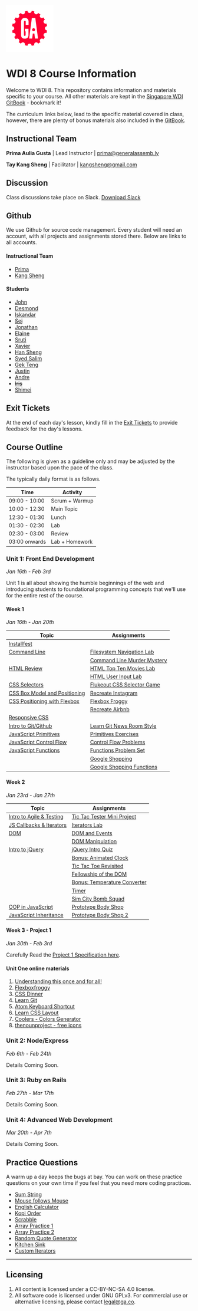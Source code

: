 ![GA Logo](./_assets/ga_cog.png)
# WDI 8 Course Information
Welcome to WDI 8. This repository contains information and materials specific to your course. All other materials are kept in the [Singapore WDI GitBook](https://jeremiahalex.gitbooks.io/wdi-sg/content/) - bookmark it!

The curriculum links below, lead to the specific material covered in class, however, there are plenty of bonus materials also included in the [GitBook](https://jeremiahalex.gitbooks.io/wdi-sg/content/).

## Instructional Team
**Prima Aulia Gusta** | Lead Instructor | prima@generalassemb.ly      

**Tay Kang Sheng** | Facilitator | kangsheng@gmail.com

## Discussion
Class discussions take place on Slack. [Download Slack](https://slack.com/downloads)

## Github
We use Github for source code management. Every student will need an account, with all projects and assignments stored there. Below are links to all accounts.

#### Instructional Team
- [Prima](https://github.com/primaulia)
- [Kang Sheng](https://github.com/TayKangSheng)

#### Students
- [John](https://github.com/johnacs)
- [Desmond](https://github.com/desmondhengwj)
- [Iskandar](https://github.com/anatraxia)
- ~~[Sej](https://github.com/SejKoghar)~~
- [Jonathan](https://github.com/jonathanlimes)
- [Elaine](https://github.com/lainelim)
- [Sruti](https://github.com/skeerti2)
- [Xavier](https://github.com/random-9)
- [Han Sheng](https://github.com/hsquek)
- [Syed Salim](https://github.com/syedsalim)
- [Gek Teng](https://github.com/tgt87)
- [Justin](https://github.com/ShindoSensei)
- [Andre](https://github.com/cycopter12)
- ~~[Iris](https://github.com/iris-zhen)~~
- [Shimei](https://github.com/wshimei)


## Exit Tickets
At the end of each day's lesson, kindly fill in the [Exit Tickets](https://goo.gl/forms/MUAO8SSAvJH2Xt473) to provide feedback for the day's lessons.

## Course Outline
The following is given as a guideline only and may be adjusted by the instructor based upon the pace of the class.

The typically daily format is as follows.

| Time          | Activity
| ---           | ---       
| 09:00 - 10:00 | Scrum + Warmup
| 10:00 - 12:30 | Main Topic
| 12:30 - 01:30 | Lunch
| 01:30 - 02:30 | Lab
| 02:30 - 03:00 | Review
| 03:00 onwards | Lab + Homework

### Unit 1: Front End Development
_Jan 16th - Feb 3rd_

Unit 1 is all about showing the humble beginnings of the web and introducing students to foundational programming concepts that we'll use for the entire rest of the course.

#### Week 1
_Jan 16th - Jan 20th_

| Topic                              | Assignments
| ---                                | ---             
| [Installfest][23]                  | |
| [Command Line][2]                  | [Filesystem Navigation Lab][1029]        
|                                    | [Command Line Murder Mystery][1001]
| [HTML Review][5]                   | [HTML Top Ten Movies Lab][900]    
|                                    | [HTML User Input Lab][901]
| [CSS Selectors][6]                 | [Flukeout CSS Selector Game][1027]
| [CSS Box Model and Positioning][9] | [Recreate Instagram][1023]   
| [CSS Positioning with Flexbox][9]  | [Flexbox Froggy][1028]
|                                    | [Recreate Airbnb][1024]
| [Responsive CSS][16]               | |
| [Intro to Git/Github][3]           | [Learn Git News Room Style][1026]
| [JavaScript Primitives][4]         | [Primitives Exercises][1003]    
| [JavaScript Control Flow][7]       | [Control Flow Problems][1004]
| [JavaScript Functions][10]         | [Functions Problem Set][1007]
|                                    | [Google Shopping][1002]
|                                    | [Google Shopping Functions][1006]

#### Week 2
_Jan 23rd - Jan 27th_

| Topic                              | Assignments
| ---                                | ---         
| [Intro to Agile & Testing][18]     | [Tic Tac Tester Mini Project][1030]
| [JS Callbacks & Iterators][12]     | [Iterators Lab][1011]    
| [DOM][1037]                        | [DOM and Events][1037]    
|                                    | [DOM Manipulation][1038]     
| [Intro to jQuery][13]              | [jQuery Intro Quiz][1033]
|                                    | [Bonus: Animated Clock][1036]
|                                    | [Tic Tac Toe Revisited][1035]
|                                    | [Fellowship of the DOM][1031]
|                                    | [Bonus: Temperature Converter][1009]
|                                    | [Timer][1032]
|                                    | [Sim City Bomb Squad][1034]  
| [OOP in JavaScript][19]            | [Prototype Body Shop][1020]           
| [JavaScript Inheritance][22]       | [Prototype Body Shop 2][1021]

#### Week 3 - Project 1
_Jan 30th - Feb 3rd_

Carefully Read the [Project 1 Specification here][1022].

<!--
To start your project, you need to [Accept the Assignment on Github Classroom](https://classroom.github.com/assignment-invitations/008518fab00f26cc1555356345a49679). This will create a new repo for you on Github, which you must use to store your project source code.
-->

#### Unit One online materials
1. [Understanding this once and for all!](https://journeyintojavascript.quora.com/understanding-this-once-and-for-all)
2. [Flexboxfroggy](http://flexboxfroggy.com)
3. [CSS Dinner](https://flukeout.github.io)
4. [Learn Git](https://www.codeschool.com/courses/try-git)
5. [Atom Keyboard Shortcut](https://github.com/nwinkler/atom-keyboard-shortcuts)
6. [Learn CSS Layout](http://learnlayout.com)
7. [Coolers - Colors Generator](https://coolors.co)
8. [thenounproject - free icons](https://thenounproject.com)


### Unit 2: Node/Express
_Feb 6th - Feb 24th_

Details Coming Soon.

<!-- Unit 2 is about introducing server side development. Specifically, we focus on Node.js, Express & MongoDB. It is also a chance to solidify JavaScript fundamentals and dive deep into programming concepts like CRUD and MVC.

#### Week 4

| Topic | Assignments
| ---  | ---         
| [JS Review & Scopes][21]         | [Technical Documentation][25]
|                                  | [Code Review][1025]
| [Intro to Node & NPM][119]       | |
| Intro to CRUD & MVC              | |
| [TDD with Assert][20]            | [TDD Todo Lab][1114]
| [Intro to NoSQL w/ Mongo][309]   | [Install MongoDB][23]
| [ORM with Mongoose][310]         | [Mongo Todo Lab][1115]
| [Internet Fundamentals][1]       | [Internet Lab][1000]  
| [Intro to Express][101]          | |
| [REST & CRUD in Express][121]    | [Express Todo Lab pt1][1116]
| [Views in Express][122]          | |
| [Bootstrap][17]                  | [Express Todo Lab pt2][1117] ||

#### Week 5

We'll dig into modelling more complex relationships in Mongo & Mongoose and we'll also look into adding user authentication to our apps. -->

<!--

- relationships in mongo/mongoose
04-databases/mongo-intro/data-modeling.md
05-express/express-mongoose/relations.md

mongoose referencing lab:
https://github.com/GA-WDI/curriculum/tree/master/resources/04-server-applications/node-express-mongo-modeling-lab

mongoose modelling lab (with express & views):
https://github.com/GA-WDI/curriculum/tree/master/resources/04-server-applications/node-express-mongo-crud-lab

- authentication (passport) - section is docs currently talks about Sequelize, we should switch to mongoose https://github.com/GA-WDI/curriculum/tree/master/resources/04-server-applications/node-express-passwords-lesson

| [Express Authentication Theory][110] | |
| [Express Authentication Practice][111] | [Starter
- todos part 4

- deploy
- | [Deploy Node to Heroku][107] | [Example App][1113] |

- practice
- Build another full app from scratch in pairs [Daily Planet][1100] or blog

testing, apis & ajax
| [Express Testing with Mocha and Chai][112] | [Starter code][113] | Template][1112] | (CANDIES?)
https://github.com/GA-WDI/curriculum/blob/master/resources/04-server-applications/node-express-routing-lab/README.md

| [Full RESTful Routing w/AJAX][105] | [Hackathon Teams][1111]

| [AJAX][15]                   | [AJAX Doughnuts][1016]
| Topic | Assignments <br><br> [Daily Planet with AJAX (old)][1104] |
Leaderboard API Lab
https://gist.github.com/jeremiahalex/5305368ad055f27874dfbbbcad4d8f70
| [Consuming an API? + Dotenv?][102] | [OMDB Movie Search][1101] |


| Topic | Assignments |
| ----- | ----------- |
| [Express with Databases via Sequelize][106] | [Pokedex][1107] <br><br> [Link Shortener][1105] |


| Projects and Additional Topics |
| -------- |
| [Project 2][1106] |
| [oAuth][115] |
| [Realtime with Socket.io][117] |
| [Geocoding/Maps][116] |
| [Image Uploads with Cloudinary][118] |
| [Post Project 2][1110] |
| [Code Review][1025] |

-->

### Unit 3: Ruby on Rails
_Feb 27th - Mar 17th_

Details Coming Soon.


<!-- TODO. plan out unit 3.
DB Modelling LAb
https://github.com/GA-WDI/curriculum/tree/master/resources/05-databases/data-modeling-erd-design-lab

| [Intro to SQL][103] | [Apartment Lab][1102] |
| [Advanced SQL][104] | [Booktown][1103] |
| [Sequelize 1:M][108] | [Comments w/BlogPulse][1108] |
| [Sequelize M:M][109] | [Project Organizer][1109] |

-->

### Unit 4: Advanced Web Development
_Mar 20th - Apr 7th_

Details Coming Soon.


<!-- TODO. plan out unit 4.

webpack, gulp or similar

-->


<!-- hidden




###Unit 3: Ruby on Rails

| Topic | Assignments |
| ----- | ----------- |
| [Intro to Ruby][201] | [Ruby Exercises][1201] <br><br> [Ruby Challenges][1202] |
| [Ruby Classes][202] |  |
| [Ruby Testing with Rspec][204] | [Rspec Testing][1204] |
| [Ruby Inheritance][203] | [Rio Grande][1205] |
| [Intro to Rails][205] | [National Parks][1206] |
| [APIs with Rest-Client][206] | |
| [Data Scraping with Nokogiri][216] | [Nokogiri CLI Tool][1207] |
| [Rails Asset Pipeline][207] | |
| [Rails Auth/1:M][208] | [Link Board][1209] |
| [Rails M:M][209] | [National Parks Part 2: Rangers][1211] |
| [Polymorphic Associations][210] | [Link Board Comments][1210] |

Ruby Arrays & Hashes
https://gist.github.com/jeremiahalex/3f8c562406634fe2ab86

Ruby Classes
https://gist.github.com/jeremiahalex/2dd5a8af97cff8bbd79a

First Rails App
https://gist.github.com/jeremiahalex/087e0778d1b07ba52962

RSPEC Calculator Gist
https://gist.github.com/jeremiahalex/0cb59c521b42acfc219cc0d0f91d3329

Cookbook 2 part lab: - need to remove Sinatra reference:
https://gist.github.com/jeremiahalex/0d7e1cf2c62da6999622

| Projects and Additional Topics |
| -------- |
| [Front End Hackathon][1208] |
| [Project 3][1200] |
| [Group Collaboration][215] |
| [oAuth][211] |
| [Mailers][212] |
| [Image Uploads with Cloudinary][213] |
| [Static Site Generators (Jekyll)][214] |
| [JS/jQuery Review][1212] |


###Unit 4: AngularJS 1.x and APIs

| Topic | Assignments |
| ----- | ----------- |
| [Intro to Angular][301] | [Angular Calculator][1300] |
| [Directives and Filters][302] | [Fruits and Veggies][1301] |
| [Animation with ngAnimate][303] | |
| [Bootstrap Directives][304] | |
| [$http][305] | [(DEPRECATED) Reddit Dashboard][1303] <br><br> [Giphy Search][1302] |
| [Angular Services][306] | |
| [Angular Routing (UI Router)][307] | [Route Those Views][1305] |
| [JSON Web Tokens][311] | [RESTful API][1310] |
| [Angular + Express][313] <br><br> [Starter Code][314] | |
| [Angular Authentication][315] | [Starter Code][316] |
| [Custom Filters][319] | [Creating Filters][1313] |
| [Custom Directives][320] | [Creating Directives][1314] |

###ReactJS

| Topic | Assignments |
| ----- | ----------- |
| [Intro to ReactJS][328] | [React Stopwatch][1316] |
| [React with Gulp and Browserify][329] | |
| [React Router][330] <br><br> [Starter Code][331] | [React Yearbook][1317] |
| [React Animations][332] <br><br> | |


###Computer Science

| Topic | Assignments |
| ----- | ----------- |
| Recursion/Problem Solving | [Array Challenge][1308] |
| Binary Search <br><br> [Algorithm Complexity][308] | [Auto Guess][1309] |
| [Stacks and Queues][312] | [Bracket Matching][1311] |
| Linked Lists | [Singly Linked List][317] <br><br> [Linked List Methods][318] |
| Bucket Sort | [Bucket Sort: Sorting Papers][321] |
| [Bubble Sort][322] | |
| [Merge Sort][323] | |
| [Quick Sort][324] | |
| [Sorting Wrapup][325] | |
| [Hashmaps][326] | |
| [Trees and Other Topics][327] | N/A |


| Projects and Additional Topics |
| -------- |
| [Project 4][1304] |

-->

## Practice Questions

A warm up a day keeps the bugs at bay. You can work on these practice questions on your own time if you feel that you need more coding practices.

- [Sum String][401]
- [Mouse follows Mouse][402]
- [English Calculator][403]
- [Kopi Order][404]
- [Scrabble][405]
- [Array Practice 1][406]
- [Array Practice 2][407]
- [Random Quote Generator][408]
- [Kitchen Sink][409]
- [Custom Iterators][410]


[1]: https://jeremiahalex.gitbooks.io/wdi-sg/content/03-internet/how-the-internet-works.html
[2]: https://jeremiahalex.gitbooks.io/wdi-sg/content/01-workflow/command-line/01readme.html
[3]: https://jeremiahalex.gitbooks.io/wdi-sg/content/01-workflow/intro-git/readme.html
[4]: https://jeremiahalex.gitbooks.io/wdi-sg/content/02-js-jquery/js-primitives/readme.html
[5]: https://jeremiahalex.gitbooks.io/wdi-sg/content/03-html-css/html-review/readme.html
[6]: https://jeremiahalex.gitbooks.io/wdi-sg/content/03-html-css/css-selectors/readme.html
[7]: https://jeremiahalex.gitbooks.io/wdi-sg/content/02-js-jquery/js-control-flow/readme.html
[9]: https://jeremiahalex.gitbooks.io/wdi-sg/content/03-html-css/css-box-model/readme.html
[10]: https://jeremiahalex.gitbooks.io/wdi-sg/content/02-js-jquery/js-functions/readme.html
[11]: https://jeremiahalex.gitbooks.io/wdi-sg/content/02-js-jquery/js-dom-events/readme.html
[12]: https://jeremiahalex.gitbooks.io/wdi-sg/content/02-js-jquery/js-callbacks-iterators/readme.html
[13]: https://jeremiahalex.gitbooks.io/wdi-sg/content/02-js-jquery/jquery-intro/readme.html
[14]: https://jeremiahalex.gitbooks.io/wdi-sg/content/02-js-jquery/jquery-plugins/readme.html
[15]: https://jeremiahalex.gitbooks.io/wdi-sg/content/02-js-jquery/jquery-ajax/readme.html
[16]: https://jeremiahalex.gitbooks.io/wdi-sg/content/03-html-css/css-responsive-design/readme.html
[17]: https://jeremiahalex.gitbooks.io/wdi-sg/content/03-html-css/css-bootstrap/readme.html
[18]: https://jeremiahalex.gitbooks.io/wdi-sg/content/01-workflow/user-stories-wireframing/readme.html
[19]: https://jeremiahalex.gitbooks.io/wdi-sg/content/02-js-jquery/js-prototypes/01readme.html
[20]: https://jeremiahalex.gitbooks.io/wdi-sg/content/02-js-jquery/js-tdd-intro/readme.html
[21]: https://jeremiahalex.gitbooks.io/wdi-sg/content/02-js-jquery/js-scopes/readme.html
[22]: https://jeremiahalex.gitbooks.io/wdi-sg/content/02-js-jquery/js-inheritance/01readme.html
[23]: https://jeremiahalex.gitbooks.io/wdi-sg/content/00-config-deployment/installfest/readme.html
[24]: https://jeremiahalex.gitbooks.io/wdi-sg/content/00-config-deployment/deploy-github-pages/readme.html
[25]: https://jeremiahalex.gitbooks.io/wdi-sg/content/02-js-jquery/js-next/readme.html

[900]: https://github.com/wdi-sg/html_top_ten_movies_table
[901]: https://github.com/wdi-sg/html_user_inputs
[902]: https://github.com/wdi-sg/functions-thriller-lyrics
[1000]: https://jeremiahalex.gitbooks.io/wdi-sg/content/03-internet/internet-lab.html
[1001]: https://github.com/wdi-sg/command-line-murder-mystery
[1002]: https://github.com/wdi-sg/google-shopping-conditionals-loops
[1003]: https://github.com/wdi-sg/js-primitives
[1004]: https://github.com/wdi-sg/js-control-flow
[1005]: https://github.com/wdi-sg/css-selectors-animal-style
[1006]: https://github.com/wdi-sg/google-shopping-functions
[1007]: https://github.com/wdi-sg/js-functions
[1008]: https://github.com/wdi-sg/selecting-reddit
[1009]: https://github.com/wdi-sg/temperature-converter-dom
[1010]: https://github.com/wdi-sg/tic-tac-toe
[1011]: https://github.com/wdi-sg/js-callbacks-iterators
[1012]: https://github.com/wdi-sg/iterators-reddit
[1013]: https://github.com/wdi-sg/random-quote-jquery
[1014]: https://github.com/wdi-sg/jquery-todo-list
[1015]: https://github.com/wdi-sg/jquery-plugins
[1016]: https://github.com/wdi-sg/jquery-ajax
[1017]: https://github.com/wdi-sg/ajax-reddit-slideshow
[1018]: https://github.com/wdi-sg/bootstrap-mockups
[1019]: https://jeremiahalex.gitbooks.io/wdi-sg/content/09-other-topics/user-stories-wireframing/exercise.html
[1020]: https://github.com/wdi-sg/oop-prototype-car
[1021]: https://github.com/wdi-sg/oop-inheritance-car
[1022]: https://jeremiahalex.gitbooks.io/wdi-sg/content/11-projects/project-1/readme.html
[1023]: https://github.com/wdi-sg/css-positioning
[1024]: https://github.com/wdi-sg/css-airbnb
[1025]: https://github.com/wdi-sg/code-review
[1026]: https://github.com/wdi-sg/learn-git-newsroom-style
[1027]: http://flukeout.github.io
[1028]: http://flexboxfroggy.com
[1029]: https://jeremiahalex.gitbooks.io/wdi-sg/content/01-workflow/command-line/command-line-lab.html
[1030]: https://github.com/wdi-sg/tic-tac-tester
[1031]: https://github.com/wdi-sg/fellowship-of-the-dom
[1032]: https://github.com/wdi-sg/js-timer-lab2
[1033]: https://github.com/wdi-sg/jquery-intro-lab
[1034]: https://github.com/wdi-sg/sim-city-bomb-squad
[1035]: https://github.com/wdi-sg/tic-tac-toe-revisited/blob/master/README.md
[1036]: https://github.com/wdi-sg/js-clock-intervals
[1037]: https://jeremiahalex.gitbooks.io/wdi-sg/content/02-js-jquery/js-dom-events/readme.html
[1038]: https://jeremiahalex.gitbooks.io/wdi-sg/content/02-js-jquery/js-dom-manipulation/

[101]: https://jeremiahalex.gitbooks.io/wdi-sg/content/05-express/express-intro/02express.html
[102]: https://jeremiahalex.gitbooks.io/wdi-sg/content/05-express/express-apis/01readme.html
[103]: https://jeremiahalex.gitbooks.io/wdi-sg/content/04-databases/sql-intro/readme.html
[104]: https://jeremiahalex.gitbooks.io/wdi-sg/content/04-databases/sql-advanced/readme.html
[105]: https://jeremiahalex.gitbooks.io/wdi-sg/content/05-express/express-ajax-crud/readme.html
[106]: https://jeremiahalex.gitbooks.io/wdi-sg/content/05-express/express-sequelize/readme.html
[107]: https://jeremiahalex.gitbooks.io/wdi-sg/content/00-config-deployment/deploy-node/readme.html
[108]: https://jeremiahalex.gitbooks.io/wdi-sg/content/05-express/express-1-to-many/readme.html
[109]: https://jeremiahalex.gitbooks.io/wdi-sg/content/05-express/express-many-to-many/readme.html
[110]: https://jeremiahalex.gitbooks.io/wdi-sg/content/05-express/express-auth/theory/readme.html
[111]: https://jeremiahalex.gitbooks.io/wdi-sg/content/05-express/express-auth/practice/readme.html
[112]: https://jeremiahalex.gitbooks.io/wdi-sg/content/05-express/express-mocha-testing/readme.html
[113]: https://github.com/wdi-sg/mocha-chai-starter
[114]: https://jeremiahalex.gitbooks.io/wdi-sg/content/00-config-deployment/foreman/readme.html
[115]: https://jeremiahalex.gitbooks.io/wdi-sg/content/05-express/additional-topics/express-oauth/readme.html
[116]: https://jeremiahalex.gitbooks.io/wdi-sg/content/05-express/additional-topics/express-geocode/readme.html
[117]: https://jeremiahalex.gitbooks.io/wdi-sg/content/05-express/express-socket-io/readme.html
[118]: https://jeremiahalex.gitbooks.io/wdi-sg/content/05-express/additional-topics/express-cloudinary/readme.html
[119]: https://jeremiahalex.gitbooks.io/wdi-sg/content/05-express/express-intro/00node.html
[120]: https://jeremiahalex.gitbooks.io/wdi-sg/content/04-databases/readme.html
[121]: https://jeremiahalex.gitbooks.io/wdi-sg/content/05-express/express-intro/05crudexpress.html
[122]: https://jeremiahalex.gitbooks.io/wdi-sg/content/05-express/express-intro/04views.html

[1100]: https://github.com/wdi-sg/express-daily-planet
[1101]: https://github.com/wdi-sg/express-apis-omdb
[1102]: https://github.com/wdi-sg/apartment-database
[1103]: https://github.com/wdi-sg/booktown
[1104]: https://github.com/wdi-sg/express-daily-planet-ajax
[1105]: https://github.com/wdi-sg/link-shortener
[1106]: 11-projects/project-2/readme.html
[1107]: https://github.com/wdi-sg/express-pokedex
[1108]: https://github.com/wdi-sg/express-blogpulse
[1109]: https://github.com/wdi-sg/express-project-organizer
[1110]: 11-projects/post-project-2/readme.html
[1111]: https://github.com/wdi-sg/hackathon-teams
[1112]: https://github.com/wdi-sg/express-authentication
[1113]: https://github.com/wdi-sg/tacoapp
[1114]: https://github.com/wdi-sg/tdd-todo-list
[1115]: https://github.com/wdi-sg/mongo-todo-list
[1116]: https://github.com/wdi-sg/express-todo-list-pt1
[1117]: https://github.com/wdi-sg/express-todo-list-pt2

[201]: https://jeremiahalex.gitbooks.io/wdi-sg/content/06-ruby-rails/ruby-intro/readme.html
[202]: https://jeremiahalex.gitbooks.io/wdi-sg/content/06-ruby-rails/ruby-classes/readme.html
[203]: https://jeremiahalex.gitbooks.io/wdi-sg/content/06-ruby-rails/ruby-inheritance/readme.html
[204]: https://jeremiahalex.gitbooks.io/wdi-sg/content/06-ruby-rails/ruby-rspec/readme.html
[205]: https://jeremiahalex.gitbooks.io/wdi-sg/content/06-ruby-rails/rails-intro/readme.html
[206]: https://jeremiahalex.gitbooks.io/wdi-sg/content/06-ruby-rails/rails-apis/readme.html
[207]: https://jeremiahalex.gitbooks.io/wdi-sg/content/06-ruby-rails/rails-assets-frontend/readme.html
[208]: https://jeremiahalex.gitbooks.io/wdi-sg/content/06-ruby-rails/rails-auth-1-M/readme.html
[209]: https://jeremiahalex.gitbooks.io/wdi-sg/content/06-ruby-rails/rails-M-M/readme.html
[210]: https://jeremiahalex.gitbooks.io/wdi-sg/content/06-ruby-rails/rails-polymorphism/readme.html
[211]: https://jeremiahalex.gitbooks.io/wdi-sg/content/06-ruby-rails/additional-topics/rails-oauth/readme.html
[212]: https://jeremiahalex.gitbooks.io/wdi-sg/content/06-ruby-rails/additional-topics/rails-mailers/readme.html
[213]: https://jeremiahalex.gitbooks.io/wdi-sg/content/06-ruby-rails/additional-topics/rails-cloudinary/readme.html
[214]: https://jeremiahalex.gitbooks.io/wdi-sg/content/06-ruby-rails/additional-topics/ruby-jekyll/readme.html
[215]: https://jeremiahalex.gitbooks.io/wdi-sg/content/01-workflow/group-collab/01readme.html
[216]: https://jeremiahalex.gitbooks.io/wdi-sg/content/06-ruby-rails/ruby-data-scraping/readme.html

[1200]: 11-projects/project-3/readme.html
[1201]: https://github.com/wdi-sg/ruby-exercises
[1202]: https://github.com/wdi-sg/ruby-challenges
[1203]: https://github.com/wdi-sg/ruby-classes
[1204]: https://github.com/wdi-sg/rspec-testing
[1205]: https://github.com/wdi-sg/ruby-rio-grande
[1206]: https://github.com/wdi-sg/rails-national-parks
[1207]: https://github.com/wdi-sg/nokogiri-cli-tool
[1208]: https://github.com/wdi-sg/front-end-hackathon
[1209]: https://github.com/wdi-sg/link-board
[1210]: https://github.com/wdi-sg/link-board/blob/master/part2.html
[1211]: https://github.com/wdi-sg/rails-national-parks/blob/master/part2.html
[1212]: https://github.com/wdi-sg/js-jquery-review

[301]: https://jeremiahalex.gitbooks.io/wdi-sg/content/07-angular/angular-intro/readme.html
[302]: https://jeremiahalex.gitbooks.io/wdi-sg/content/07-angular/angular-directives-filters/readme.html
[303]: https://jeremiahalex.gitbooks.io/wdi-sg/content/07-angular/angular-animation/readme.html
[304]: https://jeremiahalex.gitbooks.io/wdi-sg/content/07-angular/angular-bootstrap-directives/readme.html
[305]: https://jeremiahalex.gitbooks.io/wdi-sg/content/07-angular/angular-http/readme.html
[306]: https://jeremiahalex.gitbooks.io/wdi-sg/content/07-angular/angular-services/readme.html
[307]: https://jeremiahalex.gitbooks.io/wdi-sg/content/07-angular/angular-routing/readme.html
[308]: https://jeremiahalex.gitbooks.io/wdi-sg/content/08-cs/cs-algorithm-complexity/readme.html
[309]: https://jeremiahalex.gitbooks.io/wdi-sg/content/04-databases/mongo-intro/intro-nosql.html
[310]: https://jeremiahalex.gitbooks.io/wdi-sg/content/05-express/express-mongoose/readme.html
[311]: https://jeremiahalex.gitbooks.io/wdi-sg/content/05-express/express-jwt/readme.html
[312]: https://jeremiahalex.gitbooks.io/wdi-sg/content/08-cs/cs-stacks-queues/readme.html
[313]: https://jeremiahalex.gitbooks.io/wdi-sg/content/07-angular/angular-express/readme.html
[314]: https://github.com/wdi-sg/fly-on-angular
[315]: https://jeremiahalex.gitbooks.io/wdi-sg/content/07-angular/angular-authentication/readme.html
[316]: https://github.com/wdi-sg/angular-recipes
[317]: https://jeremiahalex.gitbooks.io/wdi-sg/content/08-cs/cs-ruby-linked-list/readme.html
[318]: https://jeremiahalex.gitbooks.io/wdi-sg/content/08-cs/cs-ruby-linked-list-2/readme.html
[319]: https://jeremiahalex.gitbooks.io/wdi-sg/content/07-angular/angular-custom-filters/readme.html
[320]: https://jeremiahalex.gitbooks.io/wdi-sg/content/07-angular/angular-custom-directives/readme.html
[321]: https://jeremiahalex.gitbooks.io/wdi-sg/content/08-cs/cs-ruby-bucket-sort/readme.html
[322]: https://jeremiahalex.gitbooks.io/wdi-sg/content/08-cs/cs-ruby-bubble-sort/readme.html
[323]: https://jeremiahalex.gitbooks.io/wdi-sg/content/08-cs/cs-ruby-mergesort/readme.html
[324]: https://jeremiahalex.gitbooks.io/wdi-sg/content/08-cs/cs-ruby-quicksort/readme.html
[325]: https://jeremiahalex.gitbooks.io/wdi-sg/content/08-cs/cs-sorting/readme.html
[326]: https://jeremiahalex.gitbooks.io/wdi-sg/content/08-cs/cs-hashmaps/readme.html
[327]: https://jeremiahalex.gitbooks.io/wdi-sg/content/08-cs/cs-trees-data-structures/readme.html
[328]: 10-react/react-intro/readme.html
[329]: 10-react/react-gulp-browserify/readme.html
[330]: 10-react/react-router/readme.html
[331]: https://github.com/wdi-sg/react-omdb
[332]: 10-react/react-animations/readme.html

[1300]: https://github.com/wdi-sg/angular-calculator
[1301]: https://github.com/wdi-sg/fruits-and-veggies
[1302]: https://github.com/wdi-sg/angular-giphy
[1303]: https://github.com/wdi-sg/angular-reddit-dashboard
[1304]: 11-projects/project-4/readme.html
[1305]: https://github.com/wdi-sg/angular-route-those-views
[1306]: http://codepen.io/bhague1281/pen/EKyMVz
[1307]: http://codepen.io/bhague1281/pen/aNZPrq
[1308]: https://jeremiahalex.gitbooks.io/wdi-sg/content/08-cs/teaser-js-array-flatten/readme.html
[1309]: https://jeremiahalex.gitbooks.io/wdi-sg/content/08-cs/teaser-ruby-binary-search/readme.html
[1310]: https://github.com/wdi-sg/restful-api
[1311]: https://jeremiahalex.gitbooks.io/wdi-sg/content/08-cs/cs-ruby-bracket-stacks/readme.html
[1312]: 11-projects/mean-hackathon/readme.html
[1313]: https://github.com/wdi-sg/angular-filters
[1314]: https://github.com/wdi-sg/angular-directives
[1315]: https://github.com/wdi-sg/interview-questions
[1316]: https://github.com/wdi-sg/react-stopwatch
[1317]: https://github.com/wdi-sg/react-yearbook

[401]: https://jeremiahalex.gitbooks.io/wdi-sg/content/13-warm-ups/sum-string.html
[402]: https://jeremiahalex.gitbooks.io/wdi-sg/content/13-warm-ups/mouse-follows-mouse.html
[403]: https://jeremiahalex.gitbooks.io/wdi-sg/content/13-warm-ups/english-calculator.html
[404]: https://jeremiahalex.gitbooks.io/wdi-sg/content/13-warm-ups/kopi-order.html
[405]: https://jeremiahalex.gitbooks.io/wdi-sg/content/13-warm-ups/scrabble.html
[406]: https://jeremiahalex.gitbooks.io/wdi-sg/content/13-warm-ups/array-practice-1.html
[407]: https://jeremiahalex.gitbooks.io/wdi-sg/content/13-warm-ups/array-practice-2.html
[408]: https://jeremiahalex.gitbooks.io/wdi-sg/content/13-warm-ups/random-quote-generator.html
[409]: https://jeremiahalex.gitbooks.io/wdi-sg/content/13-warm-ups/kitchen-sink.html
[410]: https://jeremiahalex.gitbooks.io/wdi-sg/content/13-warm-ups/custom-iterators.html
[411]: https://docs.google.com/spreadsheets/d/1X7jloq3rC2WqzfyHEqDZgdOPjTGIglqY6WSGb3vrLzE/edit?usp=sharing

---

## Licensing
1. All content is licensed under a CC-BY-NC-SA 4.0 license.
2. All software code is licensed under GNU GPLv3. For commercial use or alternative licensing, please contact legal@ga.co.
